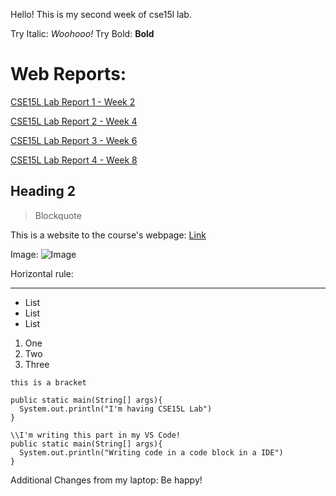 Hello!
This is my second week of cse15l lab.

Try Italic: _Woohooo!_
Try Bold: **Bold**	

# Web Reports:

[CSE15L Lab Report 1 - Week 2](https://henohyj.github.io/cse15l-lab-reports/lab-report-1-week-2.html)

[CSE15L Lab Report 2 - Week 4](https://henohyj.github.io/cse15l-lab-reports/lab-report-2-week-4.html)

[CSE15L Lab Report 3 - Week 6](https://henohyj.github.io/cse15l-lab-reports/lab-report-3-week-6.html)

[CSE15L Lab Report 4 - Week 8](https://henohyj.github.io/cse15l-lab-reports/lab-report-4-week-8.html)

Heading 2
---------

> Blockquote

This is a website to the course's webpage: [Link](https://ucsd-cse15l-w22.github.io/)

Image: ![Image](https://pbs.twimg.com/media/FI6AEM4VkAIp-qH?format=jpg&name=large)


Horizontal rule:

***

* List
* List
* List

1) One
2) Two
3) Three

`this is a bracket`

```
public static main(String[] args){
  System.out.println("I'm having CSE15L Lab")
}

```

```
\\I'm writing this part in my VS Code!
public static main(String[] args){
  System.out.println("Writing code in a code block in a IDE")
}

```

Additional Changes from my laptop: Be happy!
